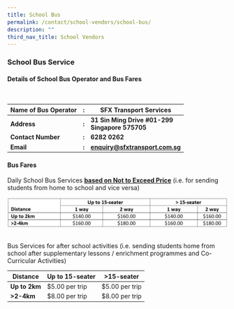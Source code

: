 ```yaml
---
title: School Bus
permalink: /contact/school-vendors/school-bus/
description: ""
third_nav_title: School Vendors
---
```

### **School Bus Service**
#### **Details of School Bus Operator and Bus Fares**

<br>


| Name of Bus Operator | : | SFX Transport Services |
| -------- | -------- | -------- |
| **Address**     | **:**     | **31 Sin Ming Drive #01-299<br> Singapore 575705**     |
| **Contact Number** | **:** | **6282 0262** |
| **Email** | **:**  | **enquiry@sfxtransport.com.sg** |


#### **Bus Fares**

Daily School Bus Services **<u>based on Not to Exceed Price</u>** (i.e. for sending students from home to 
school and vice versa)
<br>

![](/images/School%20Vendors/annotation%202023-07-25%20110410.jfif)

<br>
Bus Services for after school activities (i.e. sending students home from school after supplementary lessons / enrichment programmes and Co-Curricular Activities) 

| Distance | Up to 15-seater | &gt;15-seater |
| -------- | -------- | -------- |
| **Up to 2km**     | $5.00 per trip     | $5.00 per trip    |
| **&gt;2-4km**     | $8.00 per trip    | $8.00 per trip   |